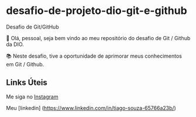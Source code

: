 # desafio-de-projeto-dio-git-e-github
Desafio de Git/GitHub

👋 Olá, pessoal, seja bem vindo ao meu repositório do desafio de Git / Github da DIO.

📚 Neste desafio, tive a oportunidade de aprimorar meus conhecimentos em Git / Github.

## Links Úteis

Me siga no [Instagram](https://www.instagram.com/otigonsouza/?theme=dark)

Meu [linkedin] (https://www.linkedin.com/in/tiago-souza-65766a23b/)
